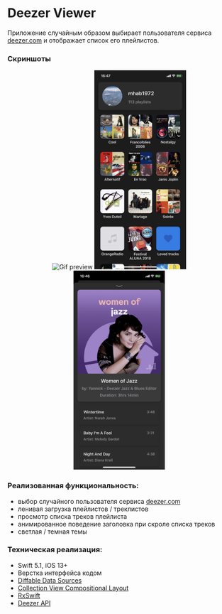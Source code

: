 # Deezer Viewer

Приложение случайным образом выбирает пользователя сервиса [deezer.com](https://www.deezer.com) и отображает список его плейлистов.

###  Скриншоты

<p align=center>
	<img height="448" src="https://github.com/dzhek-space/Deezer-Viewer/blob/master/Screenshots/preview.gif" alt="Gif preview">
	<img height="448" src="https://github.com/dzhek-space/Deezer-Viewer/blob/master/Screenshots/dark_user_profile.png" alt="dark theme preview 1">
	<img height="448" src="https://github.com/dzhek-space/Deezer-Viewer/blob/master/Screenshots/dark_tracklist.png" alt="dark theme preview 2">
</p>


### Реализованная функциональность:

- выбор случайного пользователя сервиса [deezer.com](https://www.deezer.com)
- ленивая загрузка плейлистов / треклистов
- просмотр списка треков плейлиста
- анимированное поведение заголовка при скроле списка треков
- светлая / темная темы

### Техническая реализация:

- Swift 5.1, iOS 13+
- Верстка интерфейса кодом
- [Diffable Data Sources](https://developer.apple.com/videos/play/wwdc2019/220)
-  [Collection View Compositional Layout](https://developer.apple.com/videos/play/wwdc2019/215)
- [RxSwift](https://github.com/ReactiveX/RxSwift)
- [Deezer API](https://developers.deezer.com/)

